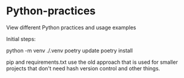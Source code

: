 # Python-practices

View different Python practices and usage examples

Initial steps:

python -m venv ./.venv
poetry update
poetry install

pip and requirements.txt use the old approach that is used for smaller projects that don't need hash version control and other things.
